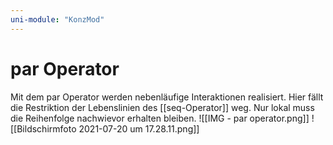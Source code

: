 ```yaml
---
uni-module: "KonzMod"
---
```


# par Operator

Mit dem par Operator werden nebenläufige Interaktionen realisiert. Hier fällt die Restriktion der Lebenslinien des [[seq-Operator]] weg. Nur lokal muss die Reihenfolge nachwievor erhalten bleiben.
![[IMG - par operator.png]]
![[Bildschirmfoto 2021-07-20 um 17.28.11.png]]
